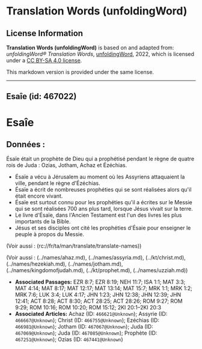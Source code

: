 # Translation Words (unfoldingWord)

## License Information

**Translation Words (unfoldingWord)** is based on and adapted from: _unfoldingWord® Translation Words_, [unfoldingWord](https://unfoldingword.org/utw), 2022, which is licensed under a [CC BY-SA 4.0 license](https://creativecommons.org/licenses/by-sa/4.0/legalcode.en).

This markdown version is provided under the same license.



--------------------------------

## Esaîe (id: 467022)

Esaîe
=====

Données :
---------

Ésaïe était un prophète de Dieu qui a prophétisé pendant le règne de quatre rois de Juda : Ozias, Jotham, Achaz et Ézéchias.

* Ésaïe a vécu à Jérusalem au moment où les Assyriens attaquaient la ville, pendant le règne d'Ézéchias.
* Ésaïe a écrit de nombreuses prophéties qui se sont réalisées alors qu'il était encore vivant.
* Ésaïe est surtout connu pour les prophéties qu'il a écrites sur le Messie qui se sont réalisées 700 ans plus tard, lorsque Jésus vivait sur la terre.
* Le livre d'Ésaïe, dans l'Ancien Testament est l'un des livres les plus importants de la Bible.
* Jésus et ses disciples ont cité les prophéties d'Ésaie pour enseigner le peuple à propos du Messie.

(Voir aussi : (rc://fr/ta/man/translate/translate\-names))

(Voir aussi : (../names/ahaz.md), (../names/assyria.md), (../kt/christ.md), (../names/hezekiah.md), (../names/jotham.md), (../names/kingdomofjudah.md), (../kt/prophet.md), (../names/uzziah.md))

* **Associated Passages:** EZR 8:7; EZR 8:19; NEH 11:7; ISA 1:1; MAT 3:3; MAT 4:14; MAT 8:17; MAT 12:17; MAT 13:14; MAT 15:7; MRK 1:1; MRK 1:2; MRK 7:6; LUK 3:4; LUK 4:17; JHN 1:23; JHN 12:38; JHN 12:39; JHN 12:41; ACT 8:28; ACT 8:30; ACT 28:25; ACT 28:26; ROM 9:27; ROM 9:29; ROM 10:16; ROM 10:20; ROM 15:12; 2KI 20:1–2KI 20:3
* **Associated Articles:** Achaz (ID: `466621@Unknown`); Assyrie (ID: `466667@Unknown`); Christ (ID: `466755@Unknown`); Ezéchias (ID: `466981@Unknown`); Jotham (ID: `467067@Unknown`); Juda (ID: `467069@Unknown`); Juda (ID: `467085@Unknown`); Prophète (ID: `467251@Unknown`); Ozias (ID: `467441@Unknown`)


